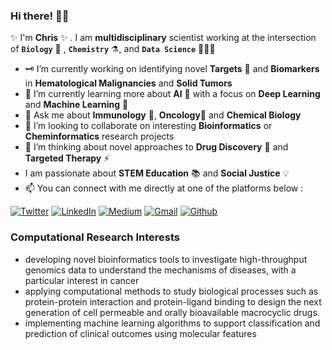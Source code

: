 <!--
**cetienn01/cetienn01** is a  _special_  repository because its `README.md` (this file) appears on your GitHub profile.
-->

### Hi there! 👋🏿
✨ I'm **Chris** ✨ . I am **multidisciplinary** scientist working at the intersection of **`Biology`** 🧫 , **`Chemistry`** ⚗️, and **`Data Science`** 👨🏿‍💻

- 🗝 I’m currently working on identifying novel **Targets** 🎯 and **Biomarkers** in **Hematological Malignancies** and **Solid Tumors**
- 🔭 I’m currently learning more about **AI** 🚀 with a focus on **Deep Learning** and **Machine Learning** 🤖
- 💭 Ask me about **Immunology** 🧬, **Oncology**🔬 and **Chemical Biology**
- 🤝 I’m looking to collaborate on interesting **Bioinformatics** or **Cheminformatics** research projects
- 🤔 I’m thinking about novel approaches to **Drug Discovery** 💊 and **Targeted Therapy** ⚡
- I am passionate about **STEM Education** 📚 and **Social Justice** 💡
- 📫  You can connect with me directly at one of the platforms below :

[![Twitter](https://img.shields.io/twitter/url?label=Twitter&style=social&url=https%3A%2F%2Ftwitter.com%2Fiamchrisetienne)](https://twitter.com/iamchrisetienne)
[![LinkedIn](http://img.shields.io/badge/LinkedIn-blue?style=flat&logo=linkedin)](https://www.linkedin.com/in/christian-etienne/)
[![Medium](https://img.shields.io/badge/Medium-black?style=flatl&logo=medium)](https://medium.com/@cetienn01)
[![Gmail](https://img.shields.io/badge/Gmail-red?style=flat&logo=Gmail&labelColor=white&link=mailto:cetienn01@gmail.com)](mailto:cetienn01@gmail.com)
[![Github](https://img.shields.io/badge/GitHub-000?style=flat&logo=Github&labelColor=white&logoColor=Black)](https://github.com/cetienn01)

### Computational Research Interests
- developing novel bioinformatics tools to investigate high-throughput genomics data to understand the mechanisms of diseases, with a particular interest in cancer
- applying computational methods to study biological processes such as protein-protein interaction and protein-ligand binding to design the next generation of cell permeable and orally bioavailable macrocyclic drugs.
- implementing machine learning algorithms to support classification and prediction of clinical outcomes using molecular features
